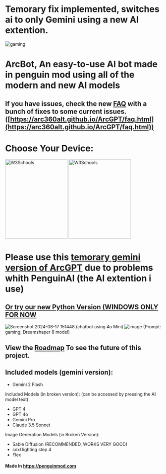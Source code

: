 # Temorary fix implemented, switches ai to only Gemini using a new AI extention.

![gaming](https://github.com/user-attachments/assets/9d3fcb69-5b34-43cb-a32a-6432d1d58872)
# ArcBot, An easy-to-use AI bot made in penguin mod using all of the modern and new AI models 
## If you have issues, check the new [FAQ](https://arc360alt.github.io/ArcGPT/faq.html) with a bunch of fixes to some current issues. ([https://arc360alt.github.io/ArcGPT/faq.html](https://arc360alt.github.io/ArcGPT/faq.html))
# Choose Your Device:

<a href="https://arc360alt.github.io/ArcGPT/ArcGPT4o.html">
        <img border="0" alt="W3Schools" src="https://github.com/user-attachments/assets/36d947b8-8d6b-416b-b2dc-5fa311cb5764" width="201" height="255"> 
    <a>
        <a href="ArcGPT4oMobile.html">
          <img border="0" alt="W3Schools" src="https://github.com/user-attachments/assets/e4919b25-5b4a-4733-86c7-392111316c20" width="201" height="255">
        </a>

# Please use this [temorary gemini version of ArcGPT](https://arc360alt.github.io/ArcGPT/ArcGPT%204o%20Gemini.html) due to problems whith PenguinAI (the AI extention i use)
## [Or try our new Python Version (WINDOWS ONLY FOR NOW](https://github.com/arc360alt/ArcGPT/releases/tag/Py0.2)

![Screenshot 2024-08-17 151448](https://github.com/user-attachments/assets/c3cbf1f9-a4f2-4555-8072-7af28fea1031) (chatbot using 4o Mini)
![image](https://github.com/user-attachments/assets/a06f2379-22c2-410c-8435-b3bfe144e9b9) (Prompt: gaming, Dreamshaper 8 model)


## View the [Roadmap](https://arc360alt.github.io/ArcGPT/Roadmap.html) To see the future of this project.

## Included models (gemini version):
- Gemini 2 Flash

Included Models (in broken version): (can be accessed by pressing the AI model text)
- GPT 4
- GPT 4o
- Gemini Pro
- Claude 3.5 Sonnet

Image Generation Models (in Broken Version):
- Sable Diffusion (RECOMMENDED, WORKS VERY GOOD)
- sdxl lighting step 4 
- Flex

#### **Made In** https://penguinmod.com

